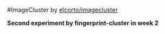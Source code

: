 #ImageCluster 
by [elcorto/imagecluster](https://github.com/elcorto/imagecluster)
<br>

**Second experiment by fingerprint-cluster in week 2**
